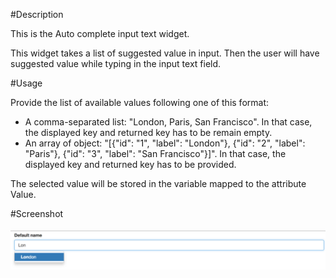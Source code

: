 #Description

This is the Auto complete input text widget. 

This widget takes a list of suggested value in input. Then the user will have suggested value while typing in the input text field.

#Usage

Provide the list of available values following one of this format:
* A comma-separated list: "London, Paris, San Francisco". In that case, the displayed key and returned key has to be remain empty. 
* An array of object: "[{"id": "1", "label": "London"}, {"id": "2", "label": "Paris"}, {"id": "3", "label": "San Francisco"}]". In that case, the displayed key and returned key has to be provided. 

The selected value will be stored in the variable mapped to the attribute Value.

#Screenshot

![Exemple](/src/widgets/customAutoCompleteInput/images/img.png?raw=true "Exemple")
